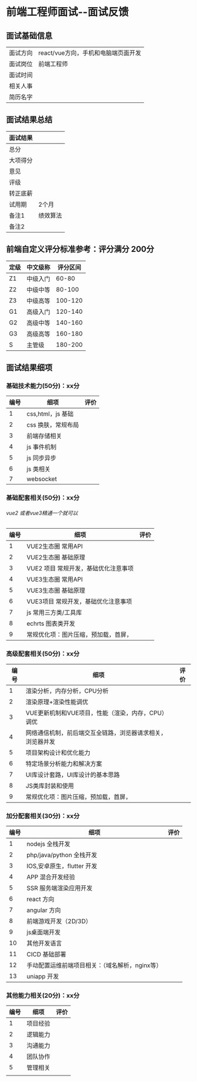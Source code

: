 # 前端工程师面试--面试反馈
## 面试基础信息

|          |                               |
| -------- | ----------------------------- |
| 面试方向 | react/vue方向，手机和电脑端页面开发 |
| 面试岗位 | 前端工程师                    |
| 面试时间 |                               |
| 相关人事 |                               |
| 简历名字 |                               |	|

## 面试结果总结

| 面试结果         |                                        |
| -------- | -------------------------------------- |
| 总分     |                                        |
| 大项得分 |                                        |
| 意见     |                                        |
| 评级     |                                        |
| 转正底薪 |                                        |
| 试用期   | 2个月                                  |
| 备注1    | 绩效算法 |
| 备注2    |                           |             |

## 前端自定义评分标准参考：评分满分 200分

| 定级 | 中文级称 | 评分区间 |
| ---- | -------- | -------- |
| Z1   | 中级入门 | 60-80    |
| Z2   | 中级中等 | 80-100   |
| Z3   | 中级高等 | 100-120  |
| G1   | 高级入门 | 120-140  |
| G2   | 高级中等 | 140-160  |
| G3   | 高级高等 | 160-180  |
| S    | 主管级   | 180-200  |

## 面试结果细项

### 基础技术能力(50分)：xx分

| 编号 | 细项               | 评价 |
| ---- | ------------------ | ---- |
| 1    | css,html，js 基础  |      |
| 2    | css 换肤，常规布局 |      |
| 3    | 前端存储相关       |      |
| 4    | js 事件机制        |      |
| 5    | js 同步异步        |      |
| 6    | js 类相关          |      |
| 7    | websocket          |      |	|

### 基础配套相关(50分)：xx分

###### vue2 或者vue3精通一个就可以

| 编号 | 细项                                 | 评价 |
| ---- | ------------------------------------ | ---- |
| 1    | VUE2生态圈 常用API                   |      |
| 2    | VUE2生态圈 基础原理                  |      |
| 3    | VUE2 项目 常规开发，基础优化注意事项 |      |
| 4    | VUE3生态圈 常用API                   |      |
| 5    | VUE3生态圈 基础原理                  |      |
| 6    | VUE3项目 常规开发，基础优化注意事项  |      |
| 7    | js 常用三方类/工具库                 |      |
| 8    | echrts 图表类开发                    |      |
| 9    | 常规优化项：图片压缩，预加载，首屏， |      |		|

###  高级配套相关(50分)：xx分

| 编号 | 细项                                                       | 评价 |
| ---- | ---------------------------------------------------------- | ---- |
| 1    | 渲染分析，内存分析，CPU分析                                |      |
| 2    | 渲染原理+渲染性能调优                                      |      |
| 3    | VUE更新机制和VUE项目，性能（渲染，内存，CPU）调优          |      |
| 4    | 网络通信机制，前后端交互全链路，浏览器请求相关，浏览器并发 |      |
| 5    | 项目架构设计和优化能力                                     |      |
| 6    | 特定场景分析能力和解决方案                                 |      |
| 7    | UI库设计套路，UI库设计的基本思路                           |      |
| 8    | JS类库封装和使用                                           |      |
| 9    | 常规优化项：图片压缩，预加载，首屏，                       |      |

### 加分配套相关(30分)：xx分

| 编号 | 细项                                            | 评价 |
| ---- | ----------------------------------------------- | ---- |
| 1    | nodejs 全栈开发                                 |      |
| 2    | php/java/python 全栈开发                        |      |
| 3    | IOS,安卓原生，flutter 开发                      |      |
| 4    | APP 混合开发经验                                |      |
| 5    | SSR 服务端渲染应用开发                          |      |
| 6    | react 方向                                      |      |
| 7    | angular 方向                                    |      |
| 8    | 前端游戏开发（2D/3D）                           |      |
| 9    | js桌面端开发                                    |      |
| 10   | 其他开发语言                                    |      |
| 11   | CICD 基础部署                                   |      |
| 12   | 手动配置运维前端项目相关：（域名解析，nginx等） |      |
| 13   | uniapp 开发                                     |      | |


### 其他能力相关(20分)：xx分

| 编号 | 细项     | 评价 |
| ---- | -------- | ---- |
| 1    | 项目经验 |      |
| 2    | 逻辑能力 |      |
| 3    | 沟通能力 |      |
| 4    | 团队协作 |      |
| 5    | 管理相关 |      |
|      |          |      |